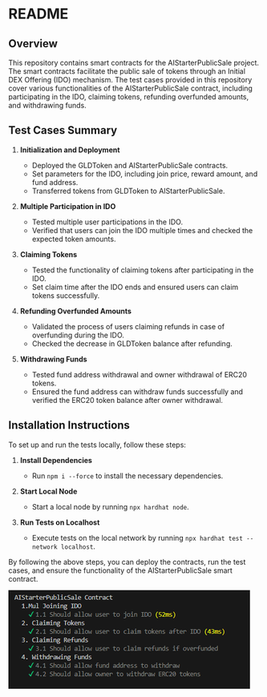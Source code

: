 # README

## Overview
This repository contains smart contracts for the AIStarterPublicSale project. The smart contracts facilitate the public sale of tokens through an Initial DEX Offering (IDO) mechanism. The test cases provided in this repository cover various functionalities of the AIStarterPublicSale contract, including participating in the IDO, claiming tokens, refunding overfunded amounts, and withdrawing funds.

## Test Cases Summary
1. **Initialization and Deployment**
    - Deployed the GLDToken and AIStarterPublicSale contracts.
    - Set parameters for the IDO, including join price, reward amount, and fund address.
    - Transferred tokens from GLDToken to AIStarterPublicSale.

2. **Multiple Participation in IDO**
    - Tested multiple user participations in the IDO.
    - Verified that users can join the IDO multiple times and checked the expected token amounts.

3. **Claiming Tokens**
    - Tested the functionality of claiming tokens after participating in the IDO.
    - Set claim time after the IDO ends and ensured users can claim tokens successfully.

4. **Refunding Overfunded Amounts**
    - Validated the process of users claiming refunds in case of overfunding during the IDO.
    - Checked the decrease in GLDToken balance after refunding.

5. **Withdrawing Funds**
    - Tested fund address withdrawal and owner withdrawal of ERC20 tokens.
    - Ensured the fund address can withdraw funds successfully and verified the ERC20 token balance after owner withdrawal.

## Installation Instructions
To set up and run the tests locally, follow these steps:

1. **Install Dependencies**
    - Run `npm i --force` to install the necessary dependencies.

2. **Start Local Node**
    - Start a local node by running `npx hardhat node`.

3. **Run Tests on Localhost**
    - Execute tests on the local network by running `npx hardhat test --network localhost`.

By following the above steps, you can deploy the contracts, run the test cases, and ensure the functionality of the AIStarterPublicSale smart contract.

![Test Results](test-result.png)